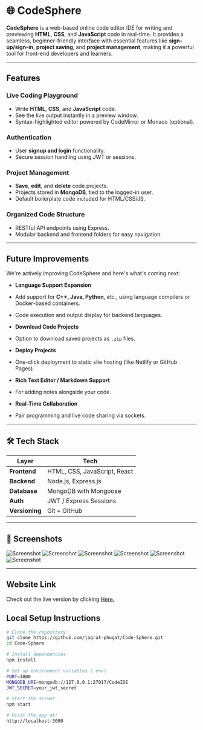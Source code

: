 # 🌐 CodeSphere

**CodeSphere** is a web-based online code editor IDE for writing and previewing **HTML**, **CSS**, and **JavaScript** code in real-time. It provides a seamless, beginner-friendly interface with essential features like **sign-up/sign-in**, **project saving**, and **project management**, making it a powerful tool for front-end developers and learners.

---

## Features

### Live Coding Playground
- Write **HTML**, **CSS**, and **JavaScript** code.
- See the live output instantly in a preview window.
- Syntax-highlighted editor powered by CodeMirror or Monaco (optional).

### Authentication
- User **signup and login** functionality.
- Secure session handling using JWT or sessions.

### Project Management
- **Save**, **edit**, and **delete** code projects.
- Projects stored in **MongoDB**, tied to the logged-in user.
- Default boilerplate code included for HTML/CSS/JS.

### Organized Code Structure
- RESTful API endpoints using Express.
- Modular backend and frontend folders for easy navigation.

---

## Future Improvements

We're actively improving CodeSphere and here's what's coming next:

-  **Language Support Expansion**
  - Add support for **C++, Java, Python**, etc., using language compilers or Docker-based containers.
  - Code execution and output display for backend languages.

-  **Download Code Projects**
  - Option to download saved projects as `.zip` files.

-  **Deploy Projects**
  - One-click deployment to static site hosting (like Netlify or GitHub Pages).

-  **Rich Text Editor / Markdown Support**
  - For adding notes alongside your code.

-  **Real-Time Collaboration**
  - Pair programming and live code sharing via sockets.

---

## 🛠️ Tech Stack

| Layer        | Tech                          |
|--------------|-------------------------------|
| **Frontend** | HTML, CSS, JavaScript, React |
| **Backend**  | Node.js, Express.js           |
| **Database** | MongoDB with Mongoose         |
| **Auth**     | JWT / Express Sessions        |
| **Versioning** | Git + GitHub                 |

---

## 📸 Screenshots

![Screenshot](https://github.com/jagrat-phugat/Code-Sphere/blob/main/images/Screenshot%202025-04-06%20125243.png)
![Screenshot](https://github.com/jagrat-phugat/Code-Sphere/blob/main/images/Screenshot%202025-04-06%20125308.png)
![Screenshot](https://github.com/jagrat-phugat/Code-Sphere/blob/main/images/Screenshot%202025-04-06%20125430.png)
![Screenshot](https://github.com/jagrat-phugat/Code-Sphere/blob/main/images/Screenshot%202025-04-06%20125459.png)
![Screenshot](https://github.com/jagrat-phugat/Code-Sphere/blob/main/images/Screenshot%202025-04-06%20125621.png)
![Screenshot](https://github.com/jagrat-phugat/Code-Sphere/blob/main/images/Screenshot%202025-04-06%20125648.png)

---

##  Website Link

Check out the live version by clicking [Here.](https://codesphere-udb2.onrender.com)


## Local Setup Instructions

```bash
# Clone the repository
git clone https://github.com/jagrat-phugat/Code-Sphere.git
cd Code-Sphere

# Install dependencies
npm install

# Set up environment variables (.env)
PORT=3000
MONGODB_URI=mongodb://127.0.0.1:27017/CodeIDE
JWT_SECRET=your_jwt_secret

# Start the server
npm start

# Visit the app at:
http://localhost:3000
